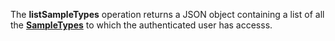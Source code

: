 <a name="listSampleTypes"></a>The **listSampleTypes** operation returns a JSON object containing a list of all the <a href="#sampleTypes">**SampleTypes**</a> to which the authenticated user has accesss.
